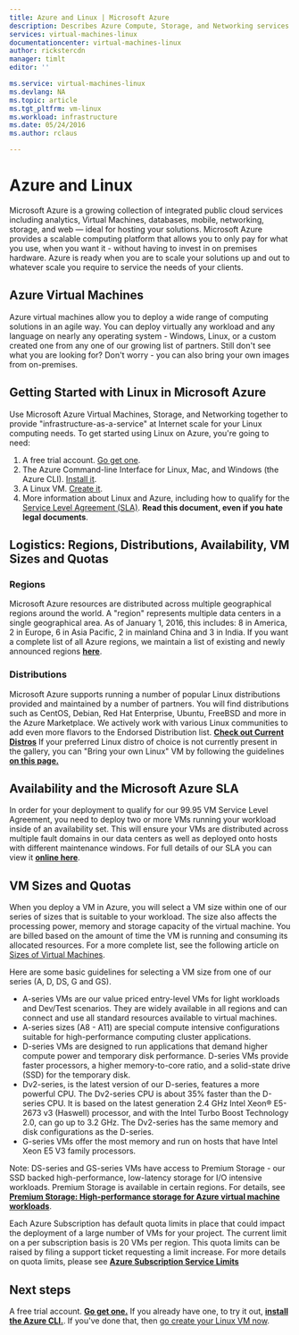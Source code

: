 ```yaml
---
title: Azure and Linux | Microsoft Azure
description: Describes Azure Compute, Storage, and Networking services with Linux virtual machines.
services: virtual-machines-linux
documentationcenter: virtual-machines-linux
author: rickstercdn
manager: timlt
editor: ''

ms.service: virtual-machines-linux
ms.devlang: NA
ms.topic: article
ms.tgt_pltfrm: vm-linux
ms.workload: infrastructure
ms.date: 05/24/2016
ms.author: rclaus

---
```

# Azure and Linux
Microsoft Azure is a growing collection of integrated public cloud services including analytics, Virtual Machines, databases, mobile, networking, storage, and web — ideal for hosting your solutions.  Microsoft Azure provides a scalable computing platform that allows you to only pay for what you use, when you want it - without having to invest in on premises hardware.  Azure is ready when you are to scale your solutions up and out to whatever scale you require to service the needs of your clients.

## Azure Virtual Machines
Azure virtual machines allow you to deploy a wide range of computing solutions in an agile way. You can deploy virtually any workload and any language on nearly any operating system - Windows, Linux, or a custom created one from any one of our growing list of partners. Still don't see what you are looking for?  Don't worry - you can also bring your own images from on-premises. 

## Getting Started with Linux in Microsoft Azure
Use Microsoft Azure Virtual Machines, Storage, and Networking together to provide "infrastructure-as-a-service" at Internet scale for your Linux computing needs. To get started using Linux on Azure, you're going to need:

1. A free trial account. [Go get one](https://azure.microsoft.com/pricing/free-trial/).
2. The Azure Command-line Interface for Linux, Mac, and Windows (the Azure CLI). [Install it](../xplat-cli-install.md).
3. A Linux VM. [Create it](virtual-machines-linux-quick-create-cli.md).
4. More information about Linux and Azure, including how to qualify for the [Service Level Agreement (SLA)](https://azure.microsoft.com/support/legal/sla/virtual-machines/v1_0/). **Read this document, even if you hate legal documents**.

## Logistics: Regions, Distributions, Availability, VM Sizes and Quotas
### Regions
Microsoft Azure resources are distributed across multiple geographical regions around the world.  A "region" represents multiple data centers in a single geographical area.  As of January 1, 2016, this includes: 8 in America, 2 in Europe, 6 in Asia Pacific, 2 in mainland China and 3 in India.  If you want a complete list of all Azure regions, we maintain a list of existing and newly announced regions **[here](https://azure.microsoft.com/regions/)**.  

### Distributions
Microsoft Azure supports running a number of popular Linux distributions provided and maintained by a number of partners.  You will find distributions such as CentOS, Debian, Red Hat Enterprise, Ubuntu, FreeBSD and more in the Azure Marketplace. We actively work with various Linux communities to add even more flavors to the Endorsed Distribution list. **[Check out Current Distros](virtual-machines-linux-endorsed-distros.md)** 
If your preferred Linux distro of choice is not currently present in the gallery, you can "Bring your own Linux" VM by following the guidelines **[on this page.](virtual-machines-linux-create-upload-generic.md)**

## Availability and the Microsoft Azure SLA
In order for your deployment to qualify for our 99.95 VM Service Level Agreement, you need to deploy two or more VMs running your workload inside of an availability set. This will ensure your VMs are distributed across multiple fault domains in our data centers as well as deployed onto hosts with different maintenance windows. For full details of our SLA you can view it **[online here](https://azure.microsoft.com/support/legal/sla/virtual-machines/v1_0/)**.  

## VM Sizes and Quotas
When you deploy a VM in Azure, you will select a VM size within one of our series of sizes that is suitable to your workload. The size also affects the processing power, memory and storage capacity of the virtual machine. You are billed based on the amount of time the VM is running and consuming its allocated resources. For a more complete list, see the following article on [Sizes of Virtual Machines](virtual-machines-linux-sizes.md).

Here are some basic guidelines for selecting a VM size from one of our series (A, D, DS, G and GS).

* A-series VMs are our value priced entry-level VMs for light workloads and Dev/Test scenarios. They are widely available in all regions and can connect and use all standard resources available to virtual machines.
* A-series sizes (A8 - A11) are special compute intensive configurations suitable for high-performance computing cluster applications.
* D-series VMs are designed to run applications that demand higher compute power and temporary disk performance. D-series VMs provide faster processors, a higher memory-to-core ratio, and a solid-state drive (SSD) for the temporary disk. 
* Dv2-series, is the latest version of our D-series, features a more powerful CPU. The Dv2-series CPU is about 35% faster than the D-series CPU. It is based on the latest generation 2.4 GHz Intel Xeon® E5-2673 v3 (Haswell) processor, and with the Intel Turbo Boost Technology 2.0, can go up to 3.2 GHz. The Dv2-series has the same memory and disk configurations as the D-series.
* G-series VMs offer the most memory and run on hosts that have Intel Xeon E5 V3 family processors.

Note: DS-series and GS-series VMs have access to Premium Storage - our SSD backed high-performance, low-latency storage for I/O intensive workloads. Premium Storage is available in certain regions. For details, see **[Premium Storage: High-performance storage for Azure virtual machine workloads](../storage/storage-premium-storage.md)**.

Each Azure Subscription has default quota limits in place that could impact the deployment of a large number of VMs for your project. The current limit on a per subscription basis is 20 VMs per region.  This quota limits can be raised by filing a support ticket requesting a limit increase.  For more details on quota limits, please see **[Azure Subscription Service Limits](../azure-subscription-service-limits.md)**

## Next steps
A free trial account. **[Go get one.](https://azure.microsoft.com/pricing/free-trial/)** If you already have one, to try it out, **[install the Azure CLI.](../xplat-cli-install.md)**. If you've done that, then [go create your Linux VM now](virtual-machines-linux-quick-create-cli.md).

